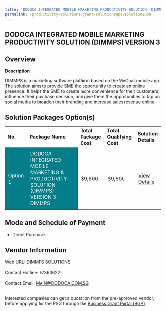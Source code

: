 ```yaml
---
title: 'DODOCA INTEGRATED MOBILE MARKETING PRODUCTIVITY SOLUTION (DIMMPS) VERSION 3'
permalink: /productivity-solutions-grant/solutionrepo/solution2050
---
```


## DODOCA INTEGRATED MOBILE MARKETING PRODUCTIVITY SOLUTION (DIMMPS) VERSION 3

## Overview

**Description**

DIMMPS is a marketing software platform based on the WeChat mobile app.
The solution aims to provide SME the opportunity to create an online presence. It helps the SME to create more convenience for their customers, influence their purchase decision, and give them the opportunities to tap on social media to broaden their branding and increase sales revenue online.

## Solution Packages Option(s)

<table>
<tr>
<td><b>No.</b></td>
<td><b>Package Name</b></td>
<td><b>Total Package Cost</b></td>
<td><b>Total Qualifying Cost</b></td>
<td><b>Solution Details</b></td>
</tr>
<tr>
<td style='padding: 10px; background-color: #037E8A; color: #FFFFFF;'>Option 1</td>
<td style='padding: 10px; background-color: #037E8A; color: #FFFFFF;'>DODOCA INTEGRATED MOBILE MARKETING & PRODUCTIVITY SOLUTION (DIMMPS) VERSION 3-DIMMPS</td>
<td style='padding: 10px;'>$9,600</td>
<td style='padding: 10px;'>$9,600</td>
<td style='padding: 10px;'><a href='https://www.gobusiness.gov.sg/images/psg/DesensitisedDodoca_Annex_3_CRwef25March2021.pdf' target='_blank'>View Details</a></td>
</tr>
</table>

## Mode and Schedule of Payment

 - Direct Purchase

## Vendor Information

 Web URL: DIMMPS SOLUTIONS <br><br>Contact Hotline: 97363622 <br><br>Contact Email: MAIN@DODOCA.COM.SG <br><br>

Interested companies can get a quotation from the pre-approved vendor, before applying for the PSG through the <a href='https://www.businessgrants.gov.sg/' target='_blank' rel='noopener'>Business Grant Portal (BGP)</a>.

<script src="/jquery/resize-tables.js"></script>
